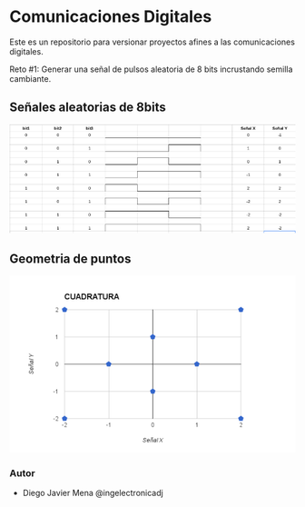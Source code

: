 # Comunicaciones Digitales
Este es un repositorio para versionar proyectos afines a las comunicaciones digitales.

Reto #1: Generar una señal de pulsos aleatoria de 8 bits incrustando semilla cambiante.

## Señales aleatorias de 8bits 
![grafo1](https://github.com/ingelectronicadj/Comunicaciones-Digitales/blob/master/imagenes/cc.png?raw=true "grafo1")

## Geometria de puntos 
![grafo2](https://github.com/ingelectronicadj/Comunicaciones-Digitales/blob/master/imagenes/cuadratura.png?raw=true "grafo2")

### Autor 
* Diego Javier Mena @ingelectronicadj 
